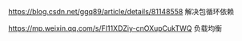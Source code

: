 https://blog.csdn.net/ggq89/article/details/81148558  解决包循环依赖

https://mp.weixin.qq.com/s/Fl11XDZiy-cnOXupCukTWQ  负载均衡